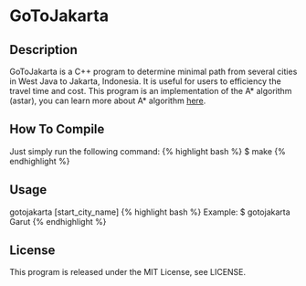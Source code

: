 GoToJakarta
===========

Description
-----------

GoToJakarta is a C++ program to determine minimal path from several cities in West Java to Jakarta, Indonesia. It is useful for users to efficiency the travel time and cost. This program is an implementation of the A* algorithm (astar), you can learn more about A* algorithm [here](http://ow.ly/D1aZy).

How To Compile
--------------

Just simply run the following command:
{% highlight bash %}
$ make
{% endhighlight %}

Usage
-----

gotojakarta [start_city_name]
{% highlight bash %}
Example:
$ gotojakarta Garut
{% endhighlight %}

License
-------
This program is released under the MIT License, see LICENSE.
